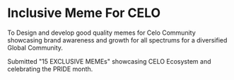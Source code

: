 # Inclusive Meme For CELO
To Design and develop good quality memes for Celo Community showcasing brand awareness and growth for all spectrums for a diversified Global Community.

Submitted "15 EXCLUSIVE MEMEs" showcasing CELO Ecosystem and celebrating the PRIDE month.
